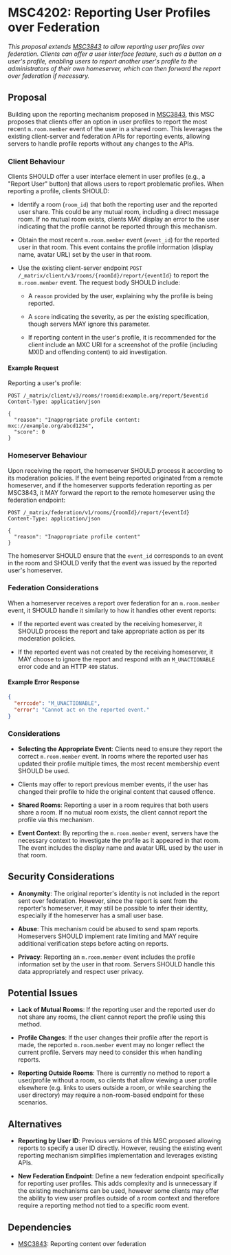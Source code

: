 # MSC4202: Reporting User Profiles over Federation

*This proposal extends [MSC3843](https://github.com/matrix-org/matrix-spec-proposals/pull/3843) to
allow reporting user profiles over federation. Clients can offer a user interface feature, such as
a button on a user's profile, enabling users to report another user's profile to the administrators
of their own homeserver, which can then forward the report over federation if necessary.*

## Proposal

Building upon the reporting mechanism proposed in
[MSC3843](https://github.com/matrix-org/matrix-spec-proposals/pull/3843), this MSC proposes that
clients offer an option in user profiles to report the most recent `m.room.member` event of the
user in a shared room. This leverages the existing client-server and federation APIs for reporting
events, allowing servers to handle profile reports without any changes to the APIs.

### Client Behaviour

Clients SHOULD offer a user interface element in user profiles (e.g., a "Report User" button) that
allows users to report problematic profiles. When reporting a profile, clients SHOULD:

- Identify a room (`room_id`) that both the reporting user and the reported user share. This could
  be any mutual room, including a direct message room. If no mutual room exists, clients MAY
  display an error to the user indicating that the profile cannot be reported through this mechanism.

- Obtain the most recent `m.room.member` event (`event_id`) for the reported user in that room. This
  event contains the profile information (display name, avatar URL) set by the user in that room.

- Use the existing client-server endpoint `POST /_matrix/client/v3/rooms/{roomId}/report/{eventId}`
  to report the `m.room.member` event. The request body SHOULD include:

  - A `reason` provided by the user, explaining why the profile is being reported.
  
  - A `score` indicating the severity, as per the existing specification, though servers MAY ignore
    this parameter.

  - If reporting content in the user's profile, it is recommended for the client include an MXC URI
    for a screenshot of the profile (including MXID and offending content) to aid investigation.

#### Example Request

Reporting a user's profile:

```
POST /_matrix/client/v3/rooms/!roomid:example.org/report/$eventid
Content-Type: application/json

{
  "reason": "Inappropriate profile content: mxc://example.org/abcd1234",
  "score": 0
}
```

### Homeserver Behaviour

Upon receiving the report, the homeserver SHOULD process it according to its moderation policies.
If the event being reported originated from a remote homeserver, and if the homeserver supports
federation reporting as per MSC3843, it MAY forward the report to the remote homeserver using the
federation endpoint:

```
POST /_matrix/federation/v1/rooms/{roomId}/report/{eventId}
Content-Type: application/json

{
  "reason": "Inappropriate profile content"
}
```

The homeserver SHOULD ensure that the `event_id` corresponds to an event in the room and SHOULD
verify that the event was issued by the reported user's homeserver.

### Federation Considerations

When a homeserver receives a report over federation for an `m.room.member` event, it SHOULD handle
it similarly to how it handles other event reports:

- If the reported event was created by the receiving homeserver, it SHOULD process the report and
  take appropriate action as per its moderation policies.

- If the reported event was not created by the receiving homeserver, it MAY choose to ignore the
  report and respond with an `M_UNACTIONABLE` error code and an HTTP `400` status.

#### Example Error Response

```json
{
  "errcode": "M_UNACTIONABLE",
  "error": "Cannot act on the reported event."
}
```

### Considerations

- **Selecting the Appropriate Event**: Clients need to ensure they report the correct
  `m.room.member` event. In rooms where the reported user has updated their profile multiple times,
  the most recent membership event SHOULD be used.

- Clients may offer to report previous member events, if the user has changed their profile to hide
  the original content that caused offence.

- **Shared Rooms**: Reporting a user in a room requires that both users share a room. If no mutual
  room exists, the client cannot report the profile via this mechanism.

- **Event Context**: By reporting the `m.room.member` event, servers have the necessary context to
  investigate the profile as it appeared in that room. The event includes the display name and
  avatar URL used by the user in that room.

## Security Considerations

- **Anonymity**: The original reporter's identity is not included in the report sent over
  federation. However, since the report is sent from the reporter's homeserver, it may still be
  possible to infer their identity, especially if the homeserver has a small user base.

- **Abuse**: This mechanism could be abused to send spam reports. Homeservers SHOULD implement rate
  limiting and MAY require additional verification steps before acting on reports.

- **Privacy**: Reporting an `m.room.member` event includes the profile information set by the user
  in that room. Servers SHOULD handle this data appropriately and respect user privacy.

## Potential Issues

- **Lack of Mutual Rooms**: If the reporting user and the reported user do not share any rooms, the
  client cannot report the profile using this method.

- **Profile Changes**: If the user changes their profile after the report is made, the reported
  `m.room.member` event may no longer reflect the current profile. Servers may need to consider
  this when handling reports.

- **Reporting Outside Rooms**: There is currently no method to report a user/profile without a room,
  so clients that allow viewing a user profile elsewhere (e.g. links to users outside a room, or
  while searching the user directory) may require a non-room-based endpoint for these scenarios.

## Alternatives

- **Reporting by User ID**: Previous versions of this MSC proposed allowing reports to specify a
  user ID directly. However, reusing the existing event reporting mechanism simplifies
  implementation and leverages existing APIs.

- **New Federation Endpoint**: Define a new federation endpoint specifically for reporting user
  profiles. This adds complexity and is unnecessary if the existing mechanisms can be used, however
  some clients may offer the ability to view user profiles outside of a room context and therefore
  require a reporting method not tied to a specific room event.

## Dependencies

- [MSC3843](https://github.com/matrix-org/matrix-spec-proposals/pull/3843): Reporting content over
  federation
